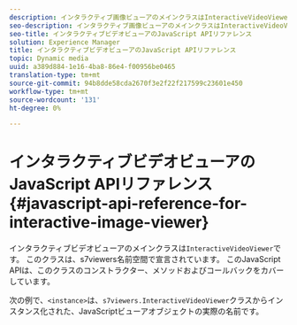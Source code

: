 ```yaml
---
description: インタラクティブ画像ビューアのメインクラスはInteractiveVideoViewerです。 このクラスは、s7viewers名前空間で宣言されています。 このJavaScript APIは、このクラスのコンストラクター、メソッドおよびコールバックをカバーしています。
seo-description: インタラクティブ画像ビューアのメインクラスはInteractiveVideoViewerです。 このクラスは、s7viewers名前空間で宣言されています。 このJavaScript APIは、このクラスのコンストラクター、メソッドおよびコールバックをカバーしています。
seo-title: インタラクティブビデオビューアのJavaScript APIリファレンス
solution: Experience Manager
title: インタラクティブビデオビューアのJavaScript APIリファレンス
topic: Dynamic media
uuid: a389d884-1e16-4ba8-86e4-f00956be0465
translation-type: tm+mt
source-git-commit: 94b8dde58cda2670f3e2f22f217599c23601e450
workflow-type: tm+mt
source-wordcount: '131'
ht-degree: 0%

---
```



# インタラクティブビデオビューアのJavaScript APIリファレンス{#javascript-api-reference-for-interactive-image-viewer}

インタラクティブビデオビューアのメインクラスは`InteractiveVideoViewer`です。 このクラスは、s7viewers名前空間で宣言されています。 このJavaScript APIは、このクラスのコンストラクター、メソッドおよびコールバックをカバーしています。

次の例で、`<instance>`は、`s7viewers.InteractiveVideoViewer`クラスからインスタンス化された、JavaScriptビューアオブジェクトの実際の名前です。
